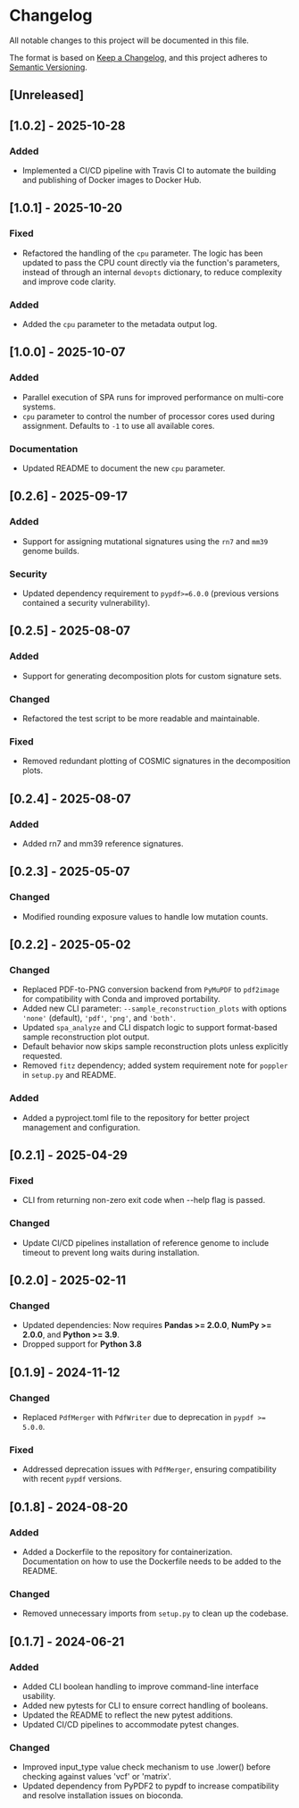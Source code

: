 # Changelog

All notable changes to this project will be documented in this file.

The format is based on [Keep a Changelog](https://keepachangelog.com/en/1.0.0/), and this project adheres to [Semantic Versioning](https://semver.org/spec/v2.0.0.html).

## [Unreleased]

## [1.0.2] - 2025-10-28

### Added
- Implemented a CI/CD pipeline with Travis CI to automate the building and publishing of Docker images to Docker Hub.

## [1.0.1] - 2025-10-20

### Fixed
- Refactored the handling of the `cpu` parameter. The logic has been updated to pass the CPU count directly via the function's parameters, instead of through an internal `devopts` dictionary, to reduce complexity and improve code clarity.

### Added
- Added the `cpu` parameter to the metadata output log.

## [1.0.0] - 2025-10-07

### Added
- Parallel execution of SPA runs for improved performance on multi-core systems.
- `cpu` parameter to control the number of processor cores used during assignment. Defaults to `-1` to use all available cores.

### Documentation
- Updated README to document the new `cpu` parameter.

## [0.2.6] - 2025-09-17

### Added
- Support for assigning mutational signatures using the `rn7` and `mm39` genome builds.

### Security
- Updated dependency requirement to `pypdf>=6.0.0` (previous versions contained a security vulnerability).

## [0.2.5] - 2025-08-07

### Added
- Support for generating decomposition plots for custom signature sets.

### Changed
- Refactored the test script to be more readable and maintainable.

### Fixed
- Removed redundant plotting of COSMIC signatures in the decomposition plots.

## [0.2.4] - 2025-08-07

### Added
- Added rn7 and mm39 reference signatures.

## [0.2.3] - 2025-05-07

### Changed
- Modified rounding exposure values to handle low mutation counts.

## [0.2.2] - 2025-05-02

### Changed
- Replaced PDF-to-PNG conversion backend from `PyMuPDF` to `pdf2image` for compatibility with Conda and improved portability.
- Added new CLI parameter: `--sample_reconstruction_plots` with options `'none'` (default), `'pdf'`, `'png'`, and `'both'`.
- Updated `spa_analyze` and CLI dispatch logic to support format-based sample reconstruction plot output.
- Default behavior now skips sample reconstruction plots unless explicitly requested.
- Removed `fitz` dependency; added system requirement note for `poppler` in `setup.py` and README.

### Added
- Added a pyproject.toml file to the repository for better project management and configuration.

## [0.2.1] - 2025-04-29

### Fixed
- CLI from returning non-zero exit code when --help flag is passed.

### Changed
- Update CI/CD pipelines installation of reference genome to include timeout to prevent long waits during installation.

## [0.2.0] - 2025-02-11

### Changed
- Updated dependencies: Now requires **Pandas >= 2.0.0**, **NumPy >= 2.0.0**, and **Python >= 3.9**.
- Dropped support for **Python 3.8**

## [0.1.9] - 2024-11-12

### Changed
- Replaced `PdfMerger` with `PdfWriter` due to deprecation in `pypdf >= 5.0.0`.

### Fixed
- Addressed deprecation issues with `PdfMerger`, ensuring compatibility with recent `pypdf` versions.

## [0.1.8] - 2024-08-20

### Added
- Added a Dockerfile to the repository for containerization. Documentation on how to use the Dockerfile needs to be added to the README.

### Changed
- Removed unnecessary imports from `setup.py` to clean up the codebase.

## [0.1.7] - 2024-06-21

### Added
- Added CLI boolean handling to improve command-line interface usability.
- Added new pytests for CLI to ensure correct handling of booleans.
- Updated the README to reflect the new pytest additions.
- Updated CI/CD pipelines to accommodate pytest changes.

### Changed
- Improved input_type value check mechanism to use .lower() before checking against values 'vcf' or 'matrix'.
- Updated dependency from PyPDF2 to pypdf to increase compatibility and resolve installation issues on bioconda.
